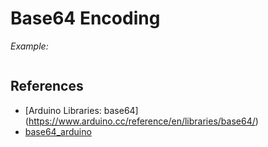 # Base64 Encoding


_Example:_
```

```





## References 
* [Arduino Libraries: base64] (https://www.arduino.cc/reference/en/libraries/base64/)
* [base64_arduino](https://github.com/Densaugeo/base64_arduino)